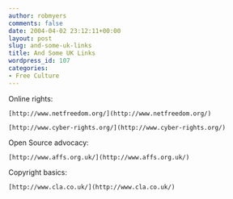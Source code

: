 ```yaml
---
author: robmyers
comments: false
date: 2004-04-02 23:12:11+00:00
layout: post
slug: and-some-uk-links
title: And Some UK Links
wordpress_id: 107
categories:
- Free Culture
---
```


Online rights:  
  
	[http://www.netfreedom.org/](http://www.netfreedom.org/)   
  
	[http://www.cyber-rights.org/](http://www.cyber-rights.org/)   
  
Open Source advocacy:  
  
	[http://www.affs.org.uk/](http://www.affs.org.uk/)   
  
Copyright basics:  
  
	[http://www.cla.co.uk/](http://www.cla.co.uk/)

  


